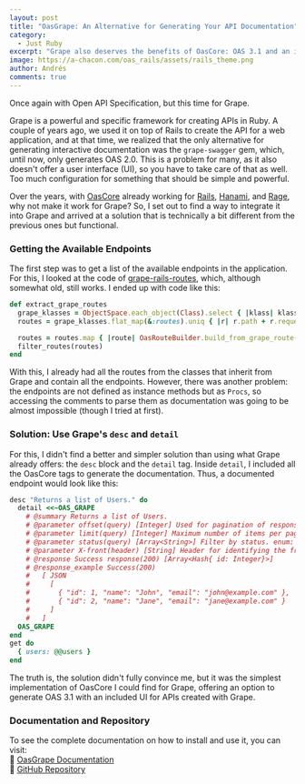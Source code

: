 ```yaml
---
layout: post
title: "OasGrape: An Alternative for Generating Your API Documentation"
category:
  - Just Ruby
excerpt: "Grape also deserves the benefits of OasCore: OAS 3.1 and an integrated user interface."
image: https://a-chacon.com/oas_rails/assets/rails_theme.png
author: Andrés
comments: true
---
```


Once again with Open API Specification, but this time for Grape.

Grape is a powerful and specific framework for creating APIs in Ruby. A couple of years ago, we used it on top of Rails to create the API for a web application, and at that time, we realized that the only alternative for generating interactive documentation was the `grape-swagger` gem, which, until now, only generates OAS 2.0. This is a problem for many, as it also doesn't offer a user interface (UI), so you have to take care of that as well. Too much configuration for something that should be simple and powerful.

Over the years, with [OasCore](https://github.com/a-chacon/oas_core) already working for [Rails](https://github.com/a-chacon/oas_rails), [Hanami](https://github.com/a-chacon/oas_hanami), and [Rage](https://github.com/a-chacon/oas_rage), why not make it work for Grape? So, I set out to find a way to integrate it into Grape and arrived at a solution that is technically a bit different from the previous ones but functional.

### Getting the Available Endpoints

The first step was to get a list of the available endpoints in the application. For this, I looked at the code of [grape-rails-routes](https://github.com/pmq20/grape-rails-routes), which, although somewhat old, still works. I ended up with code like this:

```ruby
def extract_grape_routes
  grape_klasses = ObjectSpace.each_object(Class).select { |klass| klass < Grape::API }
  routes = grape_klasses.flat_map(&:routes).uniq { |r| r.path + r.request_method.to_s }

  routes = routes.map { |route| OasRouteBuilder.build_from_grape_route(route) }
  filter_routes(routes)
end
```

With this, I already had all the routes from the classes that inherit from Grape and contain all the endpoints. However, there was another problem: the endpoints are not defined as instance methods but as `Procs`, so accessing the comments to parse them as documentation was going to be almost impossible (though I tried at first).

### Solution: Use Grape's `desc` and `detail`

For this, I didn't find a better and simpler solution than using what Grape already offers: the `desc` block and the `detail` tag. Inside `detail`, I included all the OasCore tags to generate the documentation. Thus, a documented endpoint would look like this:

```ruby
desc "Returns a list of Users." do
  detail <<~OAS_GRAPE
    # @summary Returns a list of Users.
    # @parameter offset(query) [Integer] Used for pagination of response data. default: (0) minimum: (0)
    # @parameter limit(query) [Integer] Maximum number of items per page. default: (25) minimum: (1) maximum: (100)
    # @parameter status(query) [Array<String>] Filter by status. enum: (active,inactive,deleted)
    # @parameter X-front(header) [String] Header for identifying the front. minLength: (1) maxLength: (50)
    # @response Success response(200) [Array<Hash{ id: Integer}>]
    # @response_example Success(200)
    #   [ JSON
    #     [
    #       { "id": 1, "name": "John", "email": "john@example.com" },
    #       { "id": 2, "name": "Jane", "email": "jane@example.com" }
    #     ]
    #   ]
  OAS_GRAPE
end
get do
  { users: @@users }
end
```

The truth is, the solution didn't fully convince me, but it was the simplest implementation of OasCore I could find for Grape, offering an option to generate OAS 3.1 with an included UI for APIs created with Grape.

### Documentation and Repository

To see the complete documentation on how to install and use it, you can visit:  
🔗 [OasGrape Documentation](https://a-chacon.com/oas_core/oas_grape/index.html)  
🔗 [GitHub Repository](https://github.com/a-chacon/oas_grape)
